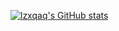 [![lzxqaq's GitHub stats](https://github-readme-stats.vercel.app/api?username=lzxqaq&cache_seconds=7200&hide=contribs,issues&show_icons=true&count_private=true)](https://github.com/lzxqaq)
